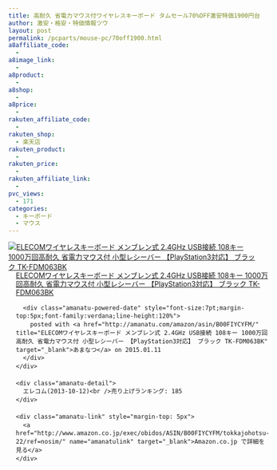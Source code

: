 ```yaml
---
title: 高耐久 省電力マウス付ワイヤレスキーボード タムセール70%OFF激安特価1900円台！送料無料！
author: 激安・格安・特価情報ツウ
layout: post
permalink: /pcparts/mouse-pc/70off1900.html
a8affiliate_code:
  - 
a8image_link:
  - 
a8product:
  - 
a8shop:
  - 
a8price:
  - 
rakuten_affiliate_code:
  - 
rakuten_shop:
  - 楽天店
rakuten_product:
  - 
rakuten_price:
  - 
rakuten_affiliate_link:
  - 
pvc_views:
  - 171
categories:
  - キーボード
  - マウス
---
```

<div class="amanatu-box" style="margin-bottom:0px;">
  <div class="amanatu-image" style="float:left;">
    <a href="http://www.amazon.co.jp/exec/obidos/ASIN/B00FIYCYFM/tokkajohotsu-22/ref=nosim/" name="amanatulink" target="_blank"><img src="http://i1.wp.com/ecx.images-amazon.com/images/I/417W2h53qYL._SL160_.jpg?w=546" alt="ELECOMワイヤレスキーボード メンブレン式 2.4GHz USB接続 108キー 1000万回高耐久 省電力マウス付 小型レシーバー 【PlayStation3対応】 ブラック TK-FDM063BK" style="border: none;" data-recalc-dims="1" /></a>
  </div>
  
  <div class="amanatu-info" style="float:left;margin-left:15px;line-height:120%">
    <div class="amanatu-name" style="margin-bottom:10px;line-height:120%">
      <a href="http://www.amazon.co.jp/exec/obidos/ASIN/B00FIYCYFM/tokkajohotsu-22/ref=nosim/" name="amanatulink" target="_blank">ELECOMワイヤレスキーボード メンブレン式 2.4GHz USB接続 108キー 1000万回高耐久 省電力マウス付 小型レシーバー 【PlayStation3対応】 ブラック TK-FDM063BK</a> 
      
      <div class="amanatu-powered-date" style="font-size:7pt;margin-top:5px;font-family:verdana;line-height:120%">
        posted with <a href="http://amanatu.com/amazon/asin/B00FIYCYFM/" title="ELECOMワイヤレスキーボード メンブレン式 2.4GHz USB接続 108キー 1000万回高耐久 省電力マウス付 小型レシーバー 【PlayStation3対応】 ブラック TK-FDM063BK" target="_blank">あまなつ</a> on 2015.01.11
      </div>
    </div>
    
    <div class="amanatu-detail">
      エレコム(2013-10-12)<br />売り上げランキング: 185
    </div>
    
    <div class="amanatu-link" style="margin-top: 5px">
      <a href="http://www.amazon.co.jp/exec/obidos/ASIN/B00FIYCYFM/tokkajohotsu-22/ref=nosim/" name="amanatulink" target="_blank">Amazon.co.jp で詳細を見る</a>
    </div>
  </div>
  
  <div class="amanatu-footer" style="clear: left">
  </div>
</div>
